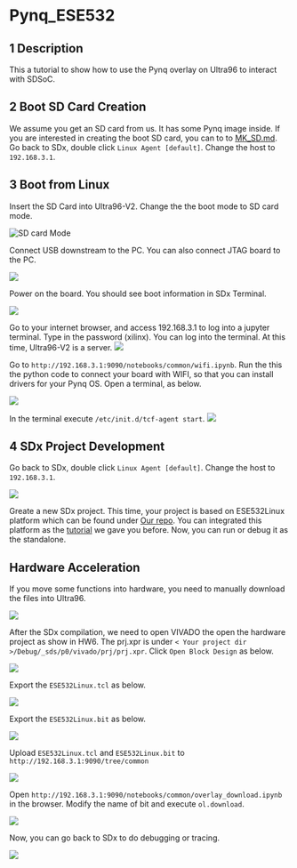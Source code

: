 # Pynq_ESE532

## 1 Description
This a tutorial to show how to use the Pynq overlay on Ultra96 to interact with SDSoC.

## 2 Boot SD Card Creation
We assume you get an SD card from us. It has some Pynq image inside. If you are interested in creating the boot SD card, you can to to [MK_SD.md](/burn_SD/MK_SD.md).
Go back to SDx, double click `Linux Agent [default]`. Change the host to `192.168.3.1`.


## 3 Boot from Linux
Insert the SD Card into Ultra96-V2. Change the the boot mode to SD card mode. 

![SD card Mode](/img/sdmode.jpg)

Connect USB downstream to the PC. You can also connect JTAG board to the PC. 

![](/img/miniUSB.jpg)

Power on the board. You should see boot information in SDx Terminal.

![](/img/bootOK.JPG)

Go to your internet browser, and access 192.168.3.1 to log into a jupyter terminal. Type in the password (xilinx). You can log into the terminal. At this time, Ultra96-V2 is a server. 
![](/img/jupyter.JPG)


Go to `http://192.168.3.1:9090/notebooks/common/wifi.ipynb`. Run the this the python code to connect your board with WIFI, so that you can install drivers for your Pynq OS. Open a terminal, as below.

![](/img/terminal.jpg)

In the terminal execute `/etc/init.d/tcf-agent start`.
![](/img/start_tcf.jpg)

## 4 SDx Project Development
Go back to SDx, double click `Linux Agent [default]`. Change the host to `192.168.3.1`.

![](/img/tcf.JPG)

Greate a new SDx project. This time, your project is based on ESE532Linux platform which can be found under [Our repo](ese532Linux). You can integrated this platform as the [tutorial](https://github.com/vagrantxiao/ultra96_ese532) we gave you before. Now, you can run or debug it as the standalone.

## Hardware Acceleration
If you move some functions into hardware, you need to manually download the files into Ultra96. 

![](/img/hardware.JPG)

After the SDx compilation, we need to open VIVADO the open the hardware project as show in HW6. The prj.xpr is under `< Your project dir >/Debug/_sds/p0/vivado/prj/prj.xpr`. Click `Open Block Design` as below.

![](/img/open_block.jpg)

Export the `ESE532Linux.tcl` as below.

![](/img/export_block.jpg)

Export the `ESE532Linux.bit` as below.

![](/img/export_bit.jpg)

Upload `ESE532Linux.tcl` and `ESE532Linux.bit` to `http://192.168.3.1:9090/tree/common`

![](/img/upload.JPG)


Open `http://192.168.3.1:9090/notebooks/common/overlay_download.ipynb` in the browser. Modify the name of bit and execute `ol.download`.

![](/img/download.jpg)

Now, you can go back to SDx to do debugging or tracing.

![](/img/trace.jpg)



